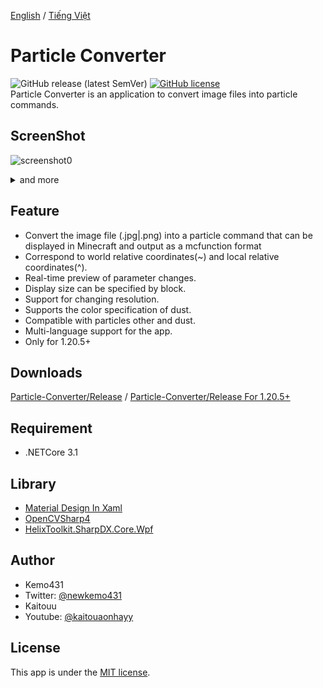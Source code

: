 [English](README.md) / [Tiếng Việt](README_VI.md)

# Particle Converter 
![GitHub release (latest SemVer)](https://img.shields.io/github/v/release/Tunnns/ParticleConverter_New)  [![GitHub license](https://img.shields.io/github/license/kemo14331/Particle-Converter)](https://github.com/kemo14331/Particle-Converter/blob/main/LICENSE)  
Particle Converter is an application to convert image files into particle commands.

## ScreenShot
 ![screenshot0](https://i.ibb.co/R49v1whD/Untitled.png,"screenshot")
 <details>
 <summary>and more</summary><div>  
 <img src="https://imgur.com/Ld544Cx.jpg", "screenshot1">
 <img src="https://imgur.com/hdSbSkc.jpg" alt="screenshot2" />
 </div></details>  

## Feature
* Convert the image file (.jpg|.png) into a particle command that can be displayed in Minecraft and output as a mcfunction format
* Correspond to world relative coordinates(~) and local relative coordinates(^).
* Real-time preview of parameter changes.
* Display size can be specified by block.
* Support for changing resolution.
* Supports the color specification of dust.
* Compatible with particles other and dust.
* Multi-language support for the app.
* Only for 1.20.5+

## Downloads
 [Particle-Converter/Release](https://github.com/kemo14331/Particle-Converter/releases/latest) / [Particle-Converter/Release For 1.20.5+](https://github.com/Tunnns/KaitouuMeoMeo/releases/tag/v2.0.0) 

## Requirement
 
 * .NETCore 3.1
 
## Library
 * [Material Design In Xaml](http://materialdesigninxaml.net/)
 * [OpenCVSharp4](https://github.com/shimat/opencvsharp)
 * [HelixToolkit.SharpDX.Core.Wpf](https://github.com/helix-toolkit/helix-toolkit) 

## Author

* Kemo431  
* Twitter: [@newkemo431](https://twitter.com/newkemo431)
* Kaitouu
* Youtube: [@kaitouaonhayy](https://www.youtube.com/@kaitouaonhayy)
 
## License
This app is under the [MIT license](https://en.wikipedia.org/wiki/MIT_License).
